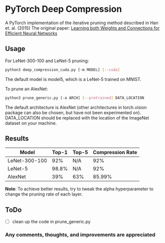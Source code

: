 # PyTorch Deep Compression

A PyTorch implementation of the iterative pruning method described in Han et. al. (2015)
The original paper: [Learning both Weights and Connections for Efficient Neural Networks](https://arxiv.org/abs/1506.02626)

## Usage

For LeNet-300-100 and LeNet-5 pruning:
```bash
python3 deep_compression_cuda.py [-m MODEL] [--cuda]
```
The default model is model5, which is a LeNet-5 trained on MNIST.

To prune an AlexNet:
```bash
python3 prune_generic.py [-a ARCH] [--pretrained] DATA_LOCATION
```
The default architecture is AlexNet (other architectures in torch.vision package can also be chosen, but have not been experimented on). DATA_LOCATION should be replaced with the location of the ImageNet dataset on your machine.

## Results

| Model  | Top-1 | Top-5 | Compression Rate |
| ------------- | ------------- | ------------- |  ------------- |
| LeNet-300-100 | 92% | N/A | 92% |
| LeNet-5 | 98.8% | N/A | 92% |
| AlexNet | 39% | 63% | 85.99% |

**Note**: To achieve better results, try to tweak the alpha hyperparameter to change the pruning rate of each layer.

## ToDo
- [ ] clean up the code in prune_generic.py

### Any comments, thoughts, and improvements are appreciated
